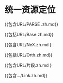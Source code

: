 
# 统一资源定位

{{包含URL/PARSE .zh.md}}

{{包括URL/Base.zh.md}}

{{包含URL/NeX.zh.md }

{{包括URL/Orth.zh.md}}

{{包含URL/片段.zh.md }

{{包含…/Link.zh.md}}
